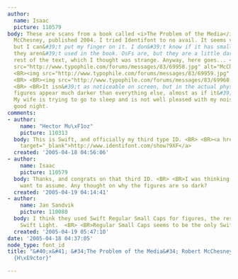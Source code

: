 ```yaml
---
author:
  name: Isaac
  picture: 110579
body: These are scans from a book called <i>The Problem of the Media</i>, by Robert
  McChesney, published 2004. I tried Identifont to no avail. It seems very familiar
  but I can&#39;t put my finger on it. I don&#39;t know if it has small caps, but
  they aren&#39;t used in the book. OsFs are, but they are a little darker than the
  rest of the text, which I thought was strange. Anyway, here goes... <BR> <BR><img
  src="http://www.typophile.com/forums/messages/83/69958.jpg" alt="McChesney1"> <BR>
  <BR><img src="http://www.typophile.com/forums/messages/83/69959.jpg" alt="McChesney2">
  <BR> <BR><img src="http://www.typophile.com/forums/messages/83/69960.jpg" alt="McChesney3">
  <BR> <BR>It isn&#39;t as noticeable on screen, but in the actual physical book the
  figures appear much darker than everything else, almost as if it&#39;s a bold weight.
  My wife is trying to go to sleep and is not well pleased with my noise-making, so
  good night.
comments:
- author:
    name: "Hector Mu\xF1oz"
    picture: 110313
  body: This is Swift, and officially my third type ID. <BR> <BR><a href="http://www.identifont.com/show?9XF"
    target="_blank">http://www.identifont.com/show?9XF</a>
  created: '2005-04-18 04:56:06'
- author:
    name: Isaac
    picture: 110579
  body: Thanks, and congrats on that third ID. <BR> <BR>I was thinking Dutch, didn&#39;t
    want to assume. Any thought on why the figures are so dark?
  created: '2005-04-19 04:14:41'
- author:
    name: Jan Sandvik
    picture: 110080
  body: I think they used Swift Regular Small Caps for figures, the rest of text being
    Swift Light.  <BR> <BR>Regular Small Caps seems to be the only Swift with OSF.
  created: '2005-04-19 05:47:10'
date: '2005-04-18 04:37:05'
node_type: font_id
title: "&#40;x&#41; &#34;The Problem of the Media&#34; Robert McChesney book - Swift
  {H\xE9ctor}"

---
```

